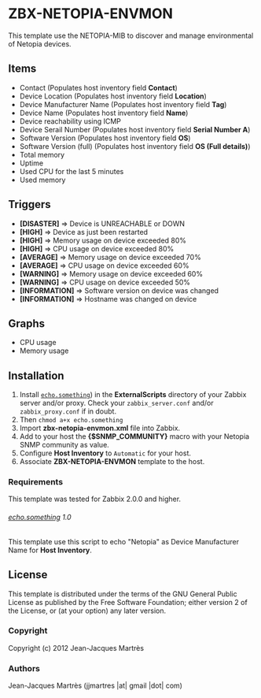 ZBX-NETOPIA-ENVMON
==================

This template use the NETOPIA-MIB to discover and manage environmental of Netopia devices.

Items
-----

  * Contact (Populates host inventory field **Contact**)
  * Device Location (Populates host inventory field **Location**)
  * Device Manufacturer Name (Populates host inventory field **Tag**)
  * Device Name (Populates host inventory field **Name**)
  * Device reachability using ICMP
  * Device Serail Number (Populates host inventory field **Serial Number A**)
  * Software Version (Populates host inventory field **OS**)
  * Software Version (full) (Populates host inventory field **OS (Full details)**)
  * Total memory
  * Uptime
  * Used CPU for the last 5 minutes
  * Used memory

Triggers
--------

  * **[DISASTER]** => Device is UNREACHABLE or DOWN
  * **[HIGH]** => Device as just been restarted
  * **[HIGH]** => Memory usage on device exceeded 80%
  * **[HIGH]** => CPU usage on device exceeded 80%
  * **[AVERAGE]** => Memory usage on device exceeded 70%
  * **[AVERAGE]** => CPU usage on device exceeded 60%
  * **[WARNING]** => Memory usage on device exceeded 60%
  * **[WARNING]** => CPU usage on device exceeded 50%
  * **[INFORMATION]** => Software version on device was changed
  * **[INFORMATION]** => Hostname was changed on device

Graphs
------

  * CPU usage
  * Memory usage

Installation
------------

1. Install [`echo.something`](https://github.com/jjmartres/Zabbix/tree/master/zbx-scripts/echo.something)) in the **ExternalScripts** directory of your Zabbix server and/or proxy. Check your `zabbix_server.conf` and/or `zabbix_proxy.conf` if in doubt.
2. Then `chmod a+x echo.something`
3. Import **zbx-netopia-envmon.xml** file into Zabbix.
4. Add to your host the **{$SNMP_COMMUNITY}** macro with your Netopia SNMP community as value.
5. Configure **Host Inventory** to `Automatic` for your host.
6. Associate **ZBX-NETOPIA-ENVMON** template to the host.
 
### Requirements

This template was tested for Zabbix 2.0.0 and higher.

###### [echo.something](https://github.com/jjmartres/Zabbix/tree/master/zbx-scripts/echo.something) 1.0

This template use this script to echo "Netopia" as Device Manufacturer Name for **Host Inventory**.

License
-------

This template is distributed under the terms of the GNU General Public License as published by the Free Software Foundation; either version 2 of the  License, or (at your option) any later version.

### Copyright

  Copyright (c) 2012 Jean-Jacques Martrès

### Authors
  
  Jean-Jacques Martrès
  (jjmartres |at| gmail |dot| com)

